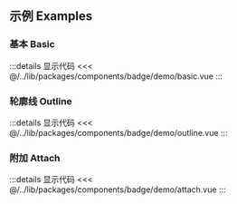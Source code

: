 ## 示例 Examples

### 基本 Basic

<Basic/>

:::details 显示代码
<<< @/../lib/packages/components/badge/demo/basic.vue
:::

### 轮廓线 Outline

<Outline/>

:::details 显示代码
<<< @/../lib/packages/components/badge/demo/outline.vue
:::

### 附加 Attach

<Attach/>

:::details 显示代码
<<< @/../lib/packages/components/badge/demo/attach.vue
:::

<script setup>
import Attach from '@/badge/demo/attach.vue'
import Basic from '@/badge/demo/basic.vue'
import Outline from '@/badge/demo/outline.vue'
</script>
